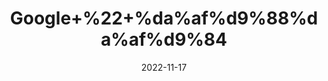 ---
title: 'Google+%22+%da%af%d9%88%da%af%d9%84'
date: '2022-11-17' 
metatag: '' 
inventory: '0' 
draft: false 
# meta description 
shortDescripton: 'Guggul+is+praised+for+its+anti-inflammatory+properties.+Preliminary+research+suggests+it+may+help+treat+certain+anti-inflammatory+conditions%2c+such+as+acne%2c+eczema%2c+psoriasis%2c+and+arthritis.+It+has+also+been+used+to+promote+weight+loss%2c+treat+hypothyroidism%2c+and+manage+cholesterol+and+blood+sugar+levels+'
description: 'Natural+Gums+%d9%82%d8%af%d8%b1%d8%aa%db%8c+%da%af%d9%88%d9%86%d8%af'
longdescription: ''
tags: ''
brand: ''
subCategory: ''
sellCount: '0'
featured: True
# product Price
price: '50.0'
# Product Short Description
shortDescription: 'Guggul+is+praised+for+its+anti-inflammatory+properties.+Preliminary+research+suggests+it+may+help+treat+certain+anti-inflammatory+conditions%2c+such+as+acne%2c+eczema%2c+psoriasis%2c+and+arthritis.+It+has+also+been+used+to+promote+weight+loss%2c+treat+hypothyroidism%2c+and+manage+cholesterol+and+blood+sugar+levels+'
productID: 'AA272D12-0C2D-ED11-9968-005056B3A416'
type: 'products'
category: 'Natural+Gums+%d9%82%d8%af%d8%b1%d8%aa%db%8c+%da%af%d9%88%d9%86%d8%af' 
thumnailproduct: 'https://eraconnect.blob.core.windows.net/product-images/aminsaddiquidawakhana/AA272D12-0C2D-ED11-9968-005056B3A416.webp' 
images:
  - image: 'https://eraconnect.blob.core.windows.net/product-images/aminsaddiquidawakhana/AA272D12-0C2D-ED11-9968-005056B3A416.webp'  
Variants:
---